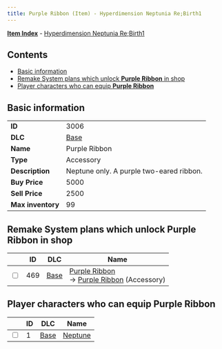 ```yaml
---
title: Purple Ribbon (Item) - Hyperdimension Neptunia Re;Birth1
---
```


[**Item Index**](/neptunia/rb1/item/index.html) - [Hyperdimension Neptunia Re;Birth1](/neptunia/rb1)

## Contents

- [Basic information](#basic-information)
- [Remake System plans which unlock **Purple Ribbon** in shop](#remake-system-plans-which-unlock-purple-ribbon-in-shop)
- [Player characters who can equip **Purple Ribbon**](#player-characters-who-can-equip-purple-ribbon)

## Basic information

|   |   |
| -- | -- |
| **ID** | 3006 |
| **DLC** | [Base](/neptunia/rb1/dlc/1-base.html) |
| **Name** | Purple Ribbon |
| **Type** | Accessory |
| **Description** | Neptune only. A purple two-eared ribbon. |
| **Buy Price** | 5000 |
| **Sell Price** | 2500 |
| **Max inventory** | 99 |


## Remake System plans which unlock **Purple Ribbon** in shop

|    | ID | DLC | Name |
| -- | -- | --- | ---- |
| <input type="checkbox" id="rb1-remake-1-469" class="trackbox" /> | 469 | [Base](/neptunia/rb1/dlc/1-base.html) | [Purple Ribbon](/neptunia/rb1/remake/1-469-purple-ribbon.html)<br /> → [Purple Ribbon](/neptunia/rb1/item/1-3006-purple-ribbon.html) (Accessory) |


## Player characters who can equip **Purple Ribbon**

|    | ID | DLC | Name |
| -- | -- | --- | ---- |
| <input type="checkbox" id="rb1-player-1-1" class="trackbox" /> | 1 | [Base](/neptunia/rb1/dlc/1-base.html) | [Neptune](/neptunia/rb1/player/1-1-neptune.html) |
